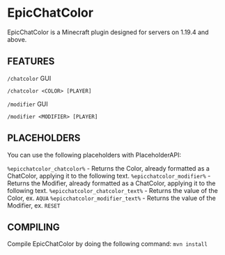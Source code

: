 # EpicChatColor
EpicChatColor is a Minecraft plugin designed for servers on 1.19.4 and above.

## FEATURES
`/chatcolor` GUI

`/chatcolor <COLOR> [PLAYER]`

`/modifier` GUI

`/modifier <MODIFIER> [PLAYER]`

## PLACEHOLDERS
You can use the following placeholders with PlaceholderAPI:

`%epicchatcolor_chatcolor%` - Returns the Color, already formatted as a ChatColor, applying it to the following text.
`%epicchatcolor_modifier%` - Returns the Modifier, already formatted as a ChatColor, applying it to the following text.
`%epicchatcolor_chatcolor_text%` - Returns the value of the Color, ex. `AQUA`
`%epicchatcolor_modifier_text%` - Returns the value of the Modifier, ex. `RESET`

## COMPILING
Compile EpicChatColor by doing the following command:
```mvn install```

